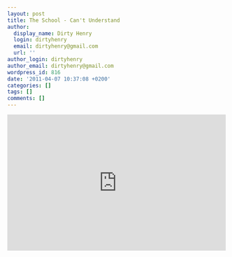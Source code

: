 ```yaml
---
layout: post
title: The School - Can't Understand
author:
  display_name: Dirty Henry
  login: dirtyhenry
  email: dirtyhenry@gmail.com
  url: ''
author_login: dirtyhenry
author_email: dirtyhenry@gmail.com
wordpress_id: 816
date: '2011-04-07 10:37:08 +0200'
categories: []
tags: []
comments: []
---
```

<iframe title="YouTube video player" width="500" height="311" src="http://www.youtube.com/embed/YMZyepKutns" frameborder="0" allowfullscreen></iframe>
